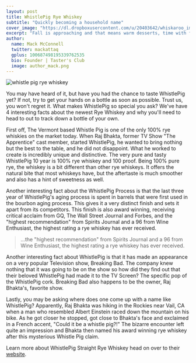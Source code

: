 ```yaml
---
layout: post
title: WhistlePig Rye Whiskey
subtitle: "Quickly becoming a household name"
cover_image: "https://dl.dropboxusercontent.com/u/20403642/whiskaroo_images/whiskaroo_header_images/3.jpg"
excerpt: "Fall is approaching and that means warm desserts, time with family and friends and rich flavors! Cooking with Bourbon adds a unique twist to any dish that you’re making and we wanted to share an amazing Peach Bourbon Pie with.."
author:
  name: Mack McConnell
  twitter: mackattaq
  gplus: 100687498195339762535 
  bio: Founder | Taster's Club
  image: author_mack.png
---
```

![whistle pig rye whiskey](https://dl.dropboxusercontent.com/u/20403642/whiskaroo_images/whistle-pig-rye.jpg)

You may have heard of it, but have you had the chance to taste WhistlePig yet? If not, try to get your hands on a bottle as soon as possible. Trust us, you won't regret it. What makes WhistlePig so special you ask? We've have 4 interesting facts about the newest Rye Whiskey and why you'll need to head to out to track down a bottle of your own. 

First off, The Vermont based Whistle Pig is one of the only 100% rye whiskies on the market today. When Raj Bhakta, former TV Show "The Apprentice" cast member, started WhistlePig, he wanted to bring nothing but the best to the table, and he did not disappoint. What he worked to create is incredibly unique and distinctive. The very pure and tasty WhistlePig 10 year is 100% rye whiskey and 100 proof. Being 100% pure rye, the whiskey is a bit different than other rye whiskeys. It offers the natural bite that most whiskeys have, but the aftertaste is much smoother and also has a hint of sweetness as well. 

Another interesting fact about the WhistlePig Process is that the last three year of WhistlePig's aging process is spent in barrels that were first used in the bourbon aging process. This gives it a very distinct finish and sets it apart from its competitors. This finish is also award winning, receiving critical acclaim from GQ, The Wall Street Journal and Forbes, and the "highest recommendation" from Spirits Journal and a 96 from Wine Enthusiast, the highest rating a rye whiskey has ever received. 

> ...the "highest recommendation" from Spirits Journal and a 96 from Wine Enthusiast, the highest rating a rye whiskey has ever received. 

Another interesting fact about WhistlePig is that it has made an appearance on a very popular Television show, Breaking Bad. The company knew nothing that it was going to be on the show so how did they find out that their beloved WhistlePig had made it to the TV Screen? The specific pop of the WhistlePig cork. Breaking Bad also happens to be the owner, Raj Bhakta's, favorite show. 

Lastly, you may be asking where does one come up with a name like WhistlePig? Apparently, Raj Bhakta was hiking in the Rockies near Vail, CA when a man who resembled Albert Einstein raced down the mountain on his bike. As he got closer he stopped, got close to Bhakta's face and exclaimed in a French accent, "Could it be a whistle pig?!" The bizarre encounter left quite an impression and Bhakta then named his award winning rye whiskey after this mysterious Whistle Pig claim.


Learn more about WhistlePig Straight Rye Whiskey head on over to their <a href="http://www.whistlepigwhiskey.com/">website</a>.